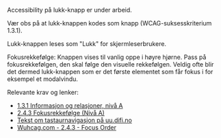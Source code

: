 Accessibility på lukk-knapp er under arbeid.


Vær obs på at lukk-knappen kodes som knapp (WCAG-suksesskriterium 1.3.1).


Lukk-knappen leses som "Lukk" for skjermleserbrukere.


Fokusrekkefølge: Knappen vises til vanlig oppe i høyre hjørne. Pass på fokusrekkefølgen, den skal følge den visuelle rekkefølgen. Veldig ofte blir det dermed lukk-knappen som er det første elementet som får fokus i for eksempel et modalvindu. 


Relevante krav og lenker:
- [1.3.1 Informasjon og relasjoner, nivå A](https://uu.difi.no/krav-og-regelverk/wcag-20-standarden/131-informasjon-og-relasjoner-niva)
- [2.4.3 Fokusrekkefølge (Nivå A)](https://uu.difi.no/krav-og-regelverk/wcag-20-standarden/243-fokusrekkefolge-niva)
- [Tekst om tastaurnavigasjon på uu.difi.no](https://uu.difi.no/krav-og-regelverk/losningsforslag-web/tastaturnavigering)
- [Wuhcag.com - 2.4.3 - Focus Order](https://www.wuhcag.com/focus-order/)

